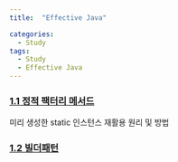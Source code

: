```yaml
---
title:  "Effective Java"

categories:
  - Study
tags:
  - Study
  - Effective Java
---
```

### [1.1 정적 팩터리 메서드](/study/effectiveJava/1.1/)
미리 생성한 static 인스턴스 재활용 원리 및 방법

### [1.2 빌더패턴](/study/effectiveJava/1.2/)